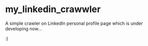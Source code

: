 # my_linkedin_crawwler

A simple crawler on LinkedIn personal profile page which is under developing now...

:)
